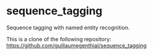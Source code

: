 # sequence_tagging

Sequence tagging with named entity recognition.

This is a clone of the following repository: https://github.com/guillaumegenthial/sequence_tagging
